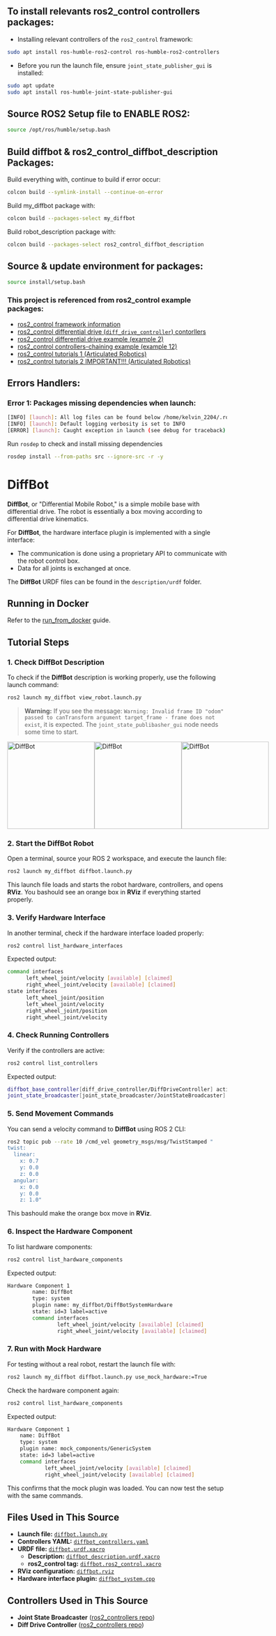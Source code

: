 ## To install relevants ros2_control controllers packages:
* Installing relevant controllers of the ``ros2_control`` framework:
```bash
sudo apt install ros-humble-ros2-control ros-humble-ros2-controllers
```
* Before you run the launch file, ensure ``joint_state_publisher_gui`` is installed:
```bash
sudo apt update
sudo apt install ros-humble-joint-state-publisher-gui

```

## Source ROS2 Setup file to ENABLE ROS2:
```bash
source /opt/ros/humble/setup.bash
```

## Build **diffbot** & **ros2_control_diffbot_description** Packages:
Build everything with, continue to build if error occur:
```bash
colcon build --symlink-install --continue-on-error
```
Build my_diffbot package with:
```bash 
colcon build --packages-select my_diffbot
``` 
Build robot_description package with:
```bash 
colcon build --packages-select ros2_control_diffbot_description
``` 

## Source & update environment for packages:
``` bash
source install/setup.bash
```

### This project is referenced from ros2_control example packages: 
* [ros2_control framework information](https://control.ros.org/humble/doc/ros2_control/doc/index.html)
* [ros2_control differential drive (``diff_drive_controller``) contorllers](https://control.ros.org/humble/doc/ros2_control/doc/index.html)
* [ros2_control differential drive example (example 2)](https://control.ros.org/humble/doc/ros2_control_demos/example_2/doc/userdoc.html)
* [ros2_control controllers-chaining example (example 12)](https://control.ros.org/humble/doc/ros2_control_demos/example_12/doc/userdoc.html)
* [ros2_control tutorials 1 (Articulated Robotics)](https://control.ros.org/humble/doc/ros2_control_demos/example_12/doc/userdoc.html)
* [ros2_control tutorials 2 IMPORTANT!!! (Articulated Robotics)](https://www.youtube.com/watch?v=4QKsDf1c4hc&t=673s)


## Errors Handlers:
### Error 1: Packages missing dependencies when launch:
```bash
[INFO] [launch]: All log files can be found below /home/kelvin_2204/.ros/log/2025-03-15-00-56-16-031066-BO-53805
[INFO] [launch]: Default logging verbosity is set to INFO
[ERROR] [launch]: Caught exception in launch (see debug for traceback): executable '[<launch.substitutions.text_substitution.TextSubstitution object at 0x7f6bb649b4f0>]' not found on the PATH
```

Run ``rosdep`` to check and install missing dependencies
```bash
rosdep install --from-paths src --ignore-src -r -y
```


# DiffBot

**DiffBot**, or "Differential Mobile Robot," is a simple mobile base with differential drive.
The robot is essentially a box moving according to differential drive kinematics.

For **DiffBot**, the hardware interface plugin is implemented with a single interface:
- The communication is done using a proprietary API to communicate with the robot control box.
- Data for all joints is exchanged at once.

The **DiffBot** URDF files can be found in the `description/urdf` folder.

## Running in Docker
Refer to the [run_from_docker](../../doc/run_from_docker.rst) guide.

## Tutorial Steps

### 1. Check DiffBot Description
To check if the **DiffBot** description is working properly, use the following launch command:

```bash
ros2 launch my_diffbot view_robot.launch.py
```

> **Warning:** If you see the message: `Warning: Invalid frame ID "odom" passed to canTransform argument target_frame - frame does not exist`, it is expected. The `joint_state_publibasher_gui` node needs some time to start.

<div style="display: flex; align-items: center;">
  <img src="control/doc/diffbot1.png" alt="DiffBot" width="200"/>
  <img src="control/doc/diffbot2.png" alt="DiffBot" width="200"/>
  <img src="control/doc/diffbot3.png" alt="DiffBot" width="200"/>
</div>





### 2. Start the DiffBot Robot
Open a terminal, source your ROS 2 workspace, and execute the launch file:

```bash
ros2 launch my_diffbot diffbot.launch.py
```

This launch file loads and starts the robot hardware, controllers, and opens **RViz**. You bashould see an orange box in **RViz** if everything started properly.

### 3. Verify Hardware Interface
In another terminal, check if the hardware interface loaded properly:

```bash
ros2 control list_hardware_interfaces
```

Expected output:

```bash
command interfaces
      left_wheel_joint/velocity [available] [claimed]
      right_wheel_joint/velocity [available] [claimed]
state interfaces
      left_wheel_joint/position
      left_wheel_joint/velocity
      right_wheel_joint/position
      right_wheel_joint/velocity
```

### 4. Check Running Controllers
Verify if the controllers are active:

```bash
ros2 control list_controllers
```

Expected output:

```bash
diffbot_base_controller[diff_drive_controller/DiffDriveController] active
joint_state_broadcaster[joint_state_broadcaster/JointStateBroadcaster] active
```

### 5. Send Movement Commands
You can send a velocity command to **DiffBot** using ROS 2 CLI:

```bash
ros2 topic pub --rate 10 /cmd_vel geometry_msgs/msg/TwistStamped "
twist:
  linear:
    x: 0.7
    y: 0.0
    z: 0.0
  angular:
    x: 0.0
    y: 0.0
    z: 1.0"
```

This bashould make the orange box move in **RViz**.

### 6. Inspect the Hardware Component
To list hardware components:

```bash
ros2 control list_hardware_components
```

Expected output:

```bash
Hardware Component 1
        name: DiffBot
        type: system
        plugin name: my_diffbot/DiffBotSystemHardware
        state: id=3 label=active
        command interfaces
                left_wheel_joint/velocity [available] [claimed]
                right_wheel_joint/velocity [available] [claimed]
```

### 7. Run with Mock Hardware
For testing without a real robot, restart the launch file with:

```bash
ros2 launch my_diffbot diffbot.launch.py use_mock_hardware:=True
```

Check the hardware component again:

```bash
ros2 control list_hardware_components
```

Expected output:

```bash
Hardware Component 1
    name: DiffBot
    type: system
    plugin name: mock_components/GenericSystem
    state: id=3 label=active
    command interfaces
            left_wheel_joint/velocity [available] [claimed]
            right_wheel_joint/velocity [available] [claimed]
```

This confirms that the mock plugin was loaded. You can now test the setup with the same commands.

## Files Used in This Source

- **Launch file:** [`diffbot.launch.py`](https://github.com/ros-controls/ros2_control_demos/tree/{REPOS_FILE_BRANCH}/example_2/bringup/launch/diffbot.launch.py)
- **Controllers YAML:** [`diffbot_controllers.yaml`](https://github.com/ros-controls/ros2_control_demos/tree/{REPOS_FILE_BRANCH}/example_2/bringup/config/diffbot_controllers.yaml)
- **URDF file:** [`diffbot.urdf.xacro`](https://github.com/ros-controls/ros2_control_demos/tree/{REPOS_FILE_BRANCH}/example_2/description/urdf/diffbot.urdf.xacro)
  - **Description:** [`diffbot_description.urdf.xacro`](https://github.com/ros-controls/ros2_control_demos/tree/{REPOS_FILE_BRANCH}/ros2_control_demo_description/diffbot/urdf/diffbot_description.urdf.xacro)
  - **ros2_control tag:** [`diffbot.ros2_control.xacro`](https://github.com/ros-controls/ros2_control_demos/tree/{REPOS_FILE_BRANCH}/example_2/description/ros2_control/diffbot.ros2_control.xacro)
- **RViz configuration:** [`diffbot.rviz`](https://github.com/ros-controls/ros2_control_demos/tree/{REPOS_FILE_BRANCH}/ros2_control_demo_description/diffbot/rviz/diffbot.rviz)
- **Hardware interface plugin:** [`diffbot_system.cpp`](https://github.com/ros-controls/ros2_control_demos/tree/{REPOS_FILE_BRANCH}/example_2/hardware/diffbot_system.cpp)

## Controllers Used in This Source

- **Joint State Broadcaster** ([ros2_controllers repo](https://github.com/ros-controls/ros2_controllers/tree/{REPOS_FILE_BRANCH}/joint_state_broadcaster))
- **Diff Drive Controller** ([ros2_controllers repo](https://github.com/ros-controls/ros2_controllers/tree/{REPOS_FILE_BRANCH}/diff_drive_controller))